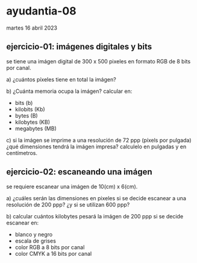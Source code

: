 # ayudantia-08

martes 16 abril 2023

## ejercicio-01: imágenes digitales y bits

se tiene una imágen digital de 300 x 500 pixeles en formato RGB de 8 bits por canal.

a) ¿cuántos píxeles tiene en total la imágen?

b) ¿Cuánta memoria ocupa la imágen? calcular en:

- bits (b)
- kilobits (Kb)
- bytes (B)
- kilobytes (KB)
- megabytes (MB)

c) si la imágen se imprime a una resolución de 72 ppp (píxels por pulgada) ¿qué dimensiones tendrá la imágen impresa? calculelo en pulgadas y en centímetros.

## ejercicio-02: escaneando una imágen

se requiere escanear una imágen de 10(cm) x 6(cm).

a) ¿cuáles serán las dimensiones en pixeles si se decide escanear a una resolución de 200 ppp? ¿y si se utilizan 600 ppp?

b) calcular cuántos kilobytes pesará la imágen de 200 ppp si se decide escanear en:

- blanco y negro
- escala de grises
- color RGB a 8 bits por canal
- color CMYK a 16 bits por canal
